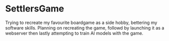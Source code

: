 # SettlersGame
Trying to recreate my favourite boardgame as a side hobby, bettering my software skills.  Planning on recreating the game, followd by launching it as a webserver then lastly attempting to train AI models with the game.
